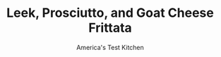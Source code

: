 ---
layout: ../../layouts/MarkdownPostLayout.astro
title: Leek, Prosciutto, and Goat Cheese Frittata
author: America's Test Kitchen
pubDate: 2023-03-15
description: "With a little finesse, you can make a golden, tender frittata every time."
image_url: https://res.cloudinary.com/hksqkdlah/image/upload/ar_1:1,c_fill,dpr_2.0,f_auto,fl_lossy.progressive.strip_profile,g_faces:auto,q_auto:low,w_344/SFS_leek_prosciutto_fritta-8_mtarsc
tags: ["Main Courses","Eggs"]
calories: 1882
protein: 34
carbohydrates: 6
fats: 33
fiber: 
ingredients: ["12 , large eggs","4 ounces, goat cheese, crumbled (1 cup)","1/4 cup, chopped fresh basil","3 tablespoons, half-and-half","1/2 teaspoon, salt","1/2 teaspoon, pepper","2 tablespoons, extra-virgin olive oil","2 , small leeks, white and light green parts only, halved lengthwise, sliced thin, and washed thoroughly","3 ounces, thinly sliced prosciutto, cut into 1/2-inch-wide strips"]
serves: 4
time: "35 minutes"
instructions: ["Adjust oven rack to upper-middle position and heat oven to 450 degrees. Whisk eggs, goat cheese, basil, half-and-half, salt, and pepper together in bowl until well combined, about 30 seconds; set aside.","Heat oil in 10-inch ovensafe nonstick skillet over medium heat until shimmering. Add leeks, cover, and cook until softened, 6 to 8 minutes, stirring occasionally.","Add prosciutto and egg mixture to skillet and cook, using rubber spatula to stir and scrape bottom of skillet, until large curds form and spatula begins to leave wake but eggs are still very wet, about 2 minutes. Shake skillet to distribute eggs evenly; cook, without stirring, for 30 seconds to let bottom set.","Bake until surface of frittata is puffy and golden, about 5 minutes. (When cut into with paring knife, eggs should be slightly wet.) Remove skillet from oven and let stand for 5 minutes to finish cooking. Using spatula, loosen frittata from skillet and slide onto platter or cutting board. Cut into wedges and serve."]
nutrition: ["411 mg Potassium, K","503 mg Phosphorus, P","184 mg Calcium, Ca","4 mg Iron, Fe","42 mg Magnesium, Mg","1004 mg Sodium, Na","3 mg Zinc, Zn","33 g Total lipid (fat)","1 mg Niacin","13 g Fatty acids, total monounsaturated","4 g Fatty acids, total polyunsaturated","4 mg Vitamin C, total ascorbic acid","3 µg Vitamin D (D2 + D3)","597 mg Cholesterol","13 g Fatty acids, total saturated","99 µg Folate, food","2 g Sugars, total","27 µg Vitamin K (phylloquinone)","191 g Water","6 g Carbohydrate, by difference","99 µg Folate, DFE","34 g Protein","3 mg Vitamin E (alpha-tocopherol)","1 µg Vitamin B-12","412 µg Vitamin A, RAE","470 kcal Energy","1882 calories"]
notes: "Our favorite supermarket prosciuttos are Volpi Traditional Prosciutto and Del Duca Prosciutto."
---